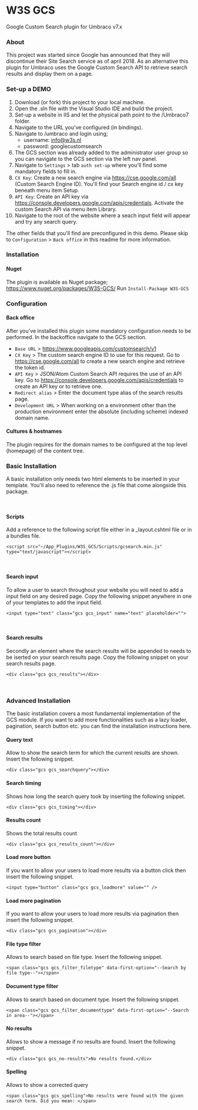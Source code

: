 # W3S GCS
Google Custom Search plugin for Umbraco v7.x

### About
This project was started since Google has announced that they will discontinue their Site Search service as of april 2018. As an alternative this plugin for Umbraco uses the Google Custom Search API to retrieve search results and display them on a page.

### Set-up a DEMO
1. Download (or fork) this project to your local machine.
2. Open the .sln file with the Visual Studio IDE and build the project.
3. Set-up a website in IIS and let the physical path point to the /Umbraco7 folder.
4. Navigate to the URL you've configured (in bindings).
5. Navigate to /umbraco and login using;
    - username: info@w3s.nl
    - password: googlecustomsearch
6. The GCS section was already added to the administrator user group so you can navigate to the GCS section via the left nav panel.
7. Navigate to `Settings` > tab `auth set-up` where you'll find some mandatory fields to fill in.
8. `CX Key`: Create a new search engine via https://cse.google.com/all (Custom Search Engine ID). You'll find your Search engine id / cx key beneath menu item Setup.
9. `API Key`: Create an API key via https://console.developers.google.com/apis/credentials. Activate the custom Search API via menu item Library.
10. Navigate to the root of the website where a seach input field will appear and try any search query.

The other fields that you'll find are preconfigured in this demo.
Please skip to `Configuration` > `Back office` in this readme for more information.

### Installation
#### Nuget 
The plugin is available as Nuget package; https://www.nuget.org/packages/W3S-GCS/
Run ```Install-Package W3S-GCS```

### Configuration
#### Back office 
After you've installed this plugin some mandatory configuration needs to be performed. 
In the backoffice navigate to the GCS section.

- `Base URL`          > https://www.googleapis.com/customsearch/v1
- `CX Key`            > The custom search engine ID to use for this request. Go to https://cse.google.com/all to create a new search engine and retrieve the token id.
- `API Key`           > JSON/Atom Custom Search API requires the use of an API key. Go to https://console.developers.google.com/apis/credentials to create an API key or to retrieve one.
- `Redirect alias`    > Enter the document type alias of the search results page.
- `Development URL`   > When working on a environment other than the production environment enter the absolute (including scheme) indexed domain name.

#### Cultures & hostnames 
The plugin requires for the domain names to be configured at the top level (homepage) of the content tree. 

### Basic Installation
A basic installation only needs two html elements to be inserted in your template.
You'll also need to reference the .js file that come alongside this package. 

<br />

#### Scripts
Add a reference to the following script file either in a _layout.cshtml file or in a bundles file.
```
<script src="~/App_Plugins/W3S_GCS/Scripts/gcsearch.min.js" type="text/javascript"></script>
```
<br />

#### Search input
To allow a user to search throughout your website you will need to add a input field on any desired page.
Copy the following snippet anywhere in one of your templates to add the input field. 

```
<input type="text" class="gcs gcs_input" name="text" placeholder="">
```
<br />

#### Search results
Secondly an element where the search results will be appended to needs to be iserted on your search results page.
Copy the following snippet on your search results page.

```
<div class="gcs gcs_results"></div>
```

<br />

### Advanced Installation
The basic installation covers a most fundamental implementation of the GCS module. 
If you want to add more functionalities such as a lazy loader, pagination, search button etc. you can find the
installation instructions here.


#### Query text
Allow to show the search term for which the current results are shown.
Insert the following snippet.

```
<div class="gcs gcs_searchquery"></div>
```

#### Search timing
Shows how long the search query took by inserting the following snippet.

```
<div class="gcs gcs_timing"></div>
```

#### Results count
Shows the total results count

```
<div class="gcs gcs_results_count"></div>
```

#### Load more button
If you want to allow your users to load more results via a button click then insert the following snippet.

```
<input type="button" class="gcs gcs_loadmore" value="" />
```

#### Load more pagination
If you want to allow your users to load more results via pagination then insert the following snippet.

```
<div class="gcs gcs_pagination"></div>
```

#### File type filter
Allows to search based on file type. Insert the following snippet.

```
<span class="gcs gcs_filter_filetype" data-first-option="--Search by file type--"></span>
```

#### Document type filter 
Allows to search based on document type. Insert the following snippet.

```
<span class="gcs gcs_filter_documenttype" data-first-option="--Search in area--"></span>
```

#### No results
Allows to show a message if no results are found. Insert the following snippet.

```
<div class="gcs gcs_no-results">No results found.</div>
```


#### Spelling
Allows to show a corrected query 

```
<span class="gcs gcs_spelling">No results were found with the given search term. Did you mean: </span>
```
<br />
